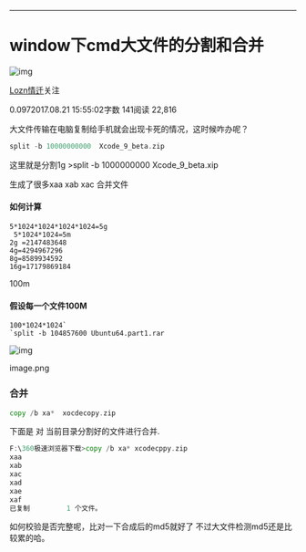 ****

# window下cmd大文件的分割和合并

![img](https://upload.jianshu.io/users/upload_avatars/2815884/160b0518-3605-4d03-b20d-1b6c3163eb2d.jpg?imageMogr2/auto-orient/strip|imageView2/1/w/96/h/96/format/webp)

[Lozn情迁](https://www.jianshu.com/u/9b0768e66d01)关注

0.0972017.08.21 15:55:02字数 141阅读 22,816

大文件传输在电脑复制给手机就会出现卡死的情况，这时候咋办呢？

```swift
split -b 10000000000  Xcode_9_beta.zip
```

这里就是分割1g >split -b 1000000000 Xcode_9_beta.xip

生成了很多xaa xab xac
合并文件

#### 如何计算

```
5*1024*1024*1024*1024=5g
 5*1024*1024=5m
2g =2147483648
4g=4294967296
8g=8589934592
16g=17179869184
```

100m

#### 假设每一个文件100M

```
100*1024*1024`
`split -b 104857600 Ubuntu64.part1.rar
```



![img](https://upload-images.jianshu.io/upload_images/2815884-cfaf59c244562b1f.png?imageMogr2/auto-orient/strip|imageView2/2/w/851/format/webp)

image.png



### 合并

```go
copy /b xa*  xocdecopy.zip
```

下面是 对 当前目录分割好的文件进行合并.

```go
F:\360极速浏览器下载>copy /b xa* xcodecppy.zip
xaa
xab
xac
xad
xae
xaf
已复制         1 个文件。
```

如何校验是否完整呢，比对一下合成后的md5就好了
不过大文件检测md5还是比较累的哈。